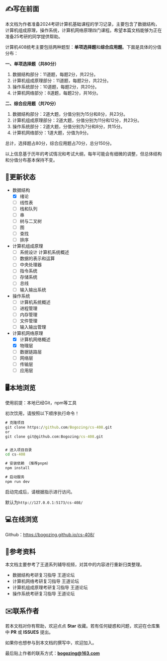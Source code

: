 ## ✍写在前面

本文档为作者准备2024考研计算机基础课程的学习记录，主要包含了数据结构，计算机组成原理，操作系统，计算机网络原理四门课程。希望本篇文档能够为正在准备25考研的同学提供帮助。

计算机408统考主要包括两种题型：**单项选择题**和**综合应用题**。下面是具体的分值分布：

**一、单项选择题（共80分）**

1. 数据结构部分：11道题，每题2分，共22分。
2. 计算机组成原理部分：11道题，每题2分，共22分。
3. 操作系统部分：10道题，每题2分，共20分。
4. 计算机网络部分：8道题，每题2分，共16分。

**二、综合应用题（共70分）**

1. 数据结构部分：2道大题，分值分别为15分和8分，共23分。
2. 计算机组成原理部分：2道大题，分值分别为11分和12分，共23分。
3. 操作系统部分：2道大题，分值分别为7分和8分，共15分。
4. 计算机网络部分：1道大题，分值为9分。

总计，选择题占80分，综合应用题占70分，总分150分。

以上信息基于历年的考试情况和考试大纲，每年可能会有细微的调整，但总体结构和分值分布基本保持不变。

## 📝更新状态

- 数据结构
  - [x] 绪论
  - [ ] 线性表
  - [ ] 栈和队列
  - [ ] 串
  - [ ] 树与二叉树
  - [ ] 图
  - [ ] 查找
  - [ ] 排序

- 计算机组成原理
  - [ ] 系统设计 计算机系统概述
  - [ ] 数据的表示和运算
  - [ ] 中央处理器
  - [ ] 指令系统
  - [ ] 存储系统
  - [ ] 总线
  - [ ] 输入输出系统

- 操作系统
  - [ ] 计算机系统概述
  - [ ] 进程管理
  - [ ] 内存管理
  - [ ] 文件管理
  - [ ] 输入输出管理

- 计算机网络原理
  - [x] 计算机网络概述
  - [x] 物理层 
  - [ ] 数据链路层
  - [ ] 网络层
  - [ ] 传输层
  - [ ] 应用层

## 🖥️本地浏览

使用前提：本地已经Git，npm等工具

初次饮用，请按照以下顺序执行命令！

```cmd
# 克隆项目
git clone https://github.com/Bogozing/cs-408.git
or
git clone git@github.com:Bogozing/cs-408.git


# 进入项目目录
cd cs-408

# 安装依赖 （推荐pnpm）
npm install

# 启动服务
npm run dev

```

启动完成后，请根据指示进行访问。

默认为`http://127.0.0.1:5173/cs-408/`

## 💻在线浏览

Github：https://bogozing.github.io/cs-408/

## 📓参考资料

本文档主要参考了王道系列辅导视频，对其中的内容进行重新归类整理。

- 数据结构考研复习指导 王道论坛
- 计算机网络考研复习指导 王道论坛
- 计算机组成原理考研复习指导 王道论坛
- 操作系统考研复习指导 王道论坛

## ✉️联系作者

若本文档对你有帮助，欢迎点点 **Star** 收藏。若有任何疑惑和问题，欢迎在仓库集中 **PR** 或 **ISSUES** 提出。

如果你也想参与到本文档的撰写中，欢迎加入。

最后贴上作者的联系方式：**bogozing@163.com**
